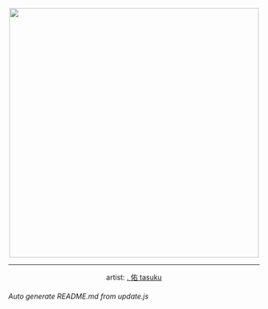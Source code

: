 
<p align="center">
  <img width="500" src="https://nekos.best/api/v2/neko/0434.png">
  <hr/>
  <center>
    artist: <a href="https://www.pixiv.net/en/artworks/89140109">. 佑 tasuku</a>
  </center>
</p>


###### Auto generate README.md from update.js

